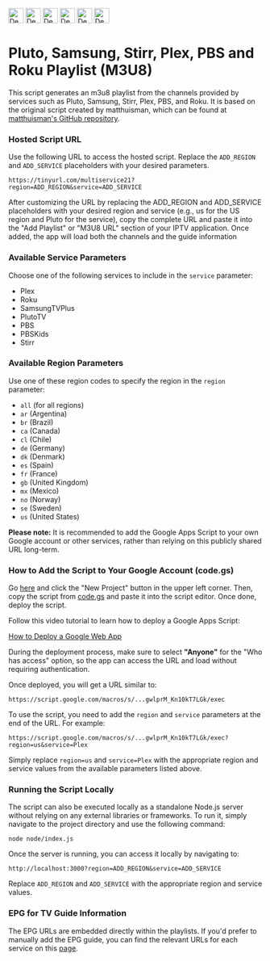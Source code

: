[<img src="https://vercel.com/button" alt="Deploy with Vercel" height="30"/>](https://vercel.com/new/clone?repository-url=https://github.com/dtankdempse/free-iptv-channels/tree/master/node&project-name=multiservice&repo-name=multiservice)
[<img src="https://www.netlify.com/img/deploy/button.svg" alt="Deploy with Netlify" height="30"/>](https://app.netlify.com/start/deploy?repository=https://github.com/dtankdempse/free-iptv-channels)
[<img src="https://www.herokucdn.com/deploy/button.svg" alt="Deploy to Heroku" height="30"/>](https://heroku.com/deploy?template=https://github.com/dtankdempse/free-iptv-channels)
[<img src="https://render.com/images/deploy-to-render-button.svg" alt="Deploy to Render" height="30"/>](https://render.com/deploy?repo=https://github.com/dtankdempse/free-iptv-channels)
[<img src="https://i.imgur.com/fjfgTSm.jpeg" alt="Deploy to Fly.io" height="30"/>](https://fly.io/launch?source=https://github.com/dtankdempse/free-iptv-channels)
[<img src="https://oneclick.amplifyapp.com/button.svg" alt="Deploy to AWS Amplify" height="30"/>](https://console.aws.amazon.com/amplify/home#/deploy?repo=https://github.com/dtankdempse/free-iptv-channels)

# Pluto, Samsung, Stirr, Plex, PBS and Roku Playlist (M3U8)

This script generates an m3u8 playlist from the channels provided by services such as Pluto, Samsung, Stirr, Plex, PBS, and Roku. It is based on the original script created by matthuisman, which can be found at [matthuisman's GitHub repository](https://github.com/matthuisman/i.mjh.nz).

### Hosted Script URL

Use the following URL to access the hosted script. Replace the `ADD_REGION` and `ADD_SERVICE` placeholders with your desired parameters.

`https://tinyurl.com/multiservice21?region=ADD_REGION&service=ADD_SERVICE`

After customizing the URL by replacing the ADD_REGION and ADD_SERVICE placeholders with your desired region and service (e.g., us for the US region and Pluto for the service), copy the complete URL and paste it into the "Add Playlist" or "M3U8 URL" section of your IPTV application. Once added, the app will load both the channels and the guide information

### Available Service Parameters

Choose one of the following services to include in the `service` parameter:

- Plex
- Roku
- SamsungTVPlus
- PlutoTV
- PBS
- PBSKids
- Stirr

### Available Region Parameters

Use one of these region codes to specify the region in the `region` parameter:

- `all` (for all regions)
- `ar` (Argentina)
- `br` (Brazil)
- `ca` (Canada)
- `cl` (Chile)
- `de` (Germany)
- `dk` (Denmark)
- `es` (Spain)
- `fr` (France)
- `gb` (United Kingdom)
- `mx` (Mexico)
- `no` (Norway)
- `se` (Sweden)
- `us` (United States)

**Please note:** It is recommended to add the Google Apps Script to your own Google account or other services, rather than relying on this publicly shared URL long-term.

### How to Add the Script to Your Google Account (code.gs)

Go <a href="https://script.google.com/home/start" target="_blank">here</a> and click the "New Project" button in the upper left corner. Then, copy the script from <a href="https://github.com/dtankdempse/free-iptv-channels/blob/main/code.gs" target="_blank">code.gs</a> and paste it into the script editor. Once done, deploy the script.

Follow this video tutorial to learn how to deploy a Google Apps Script:

[How to Deploy a Google Web App](https://www.youtube.com/watch?v=-AlstV1PAaA)

During the deployment process, make sure to select **"Anyone"** for the "Who has access" option, so the app can access the URL and load without requiring authentication.

Once deployed, you will get a URL similar to:

`https://script.google.com/macros/s/...gwlprM_Kn10kT7LGk/exec`

To use the script, you need to add the `region` and `service` parameters at the end of the URL. For example:

`https://script.google.com/macros/s/...gwlprM_Kn10kT7LGk/exec?region=us&service=Plex`

Simply replace `region=us` and `service=Plex` with the appropriate region and service values from the available parameters listed above.

### **Running the Script Locally**

The script can also be executed locally as a standalone Node.js server without relying on any external libraries or frameworks. To run it, simply navigate to the project directory and use the following command:

`node node/index.js`

Once the server is running, you can access it locally by navigating to:

`http://localhost:3000?region=ADD_REGION&service=ADD_SERVICE`

Replace `ADD_REGION` and `ADD_SERVICE` with the appropriate region and service values.

### EPG for TV Guide Information

The EPG URLs are embedded directly within the playlists. If you'd prefer to manually add the EPG guide, you can find the relevant URLs for each service on
this [page](https://github.com/matthuisman/i.mjh.nz/).
